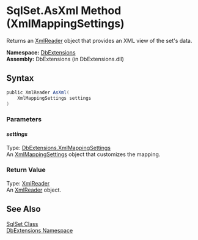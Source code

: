 SqlSet.AsXml Method (XmlMappingSettings)
========================================
Returns an [XmlReader][1] object that provides an XML view of the set's data.

**Namespace:** [DbExtensions][2]  
**Assembly:** DbExtensions (in DbExtensions.dll)

Syntax
------

```csharp
public XmlReader AsXml(
	XmlMappingSettings settings
)
```

### Parameters

#### *settings*
Type: [DbExtensions.XmlMappingSettings][3]  
An [XmlMappingSettings][3] object that customizes the mapping.

### Return Value
Type: [XmlReader][1]  
An [XmlReader][1] object.

See Also
--------
[SqlSet Class][4]  
[DbExtensions Namespace][2]  

[1]: http://msdn.microsoft.com/en-us/library/b8a5e1s5
[2]: ../README.md
[3]: ../XmlMappingSettings/README.md
[4]: README.md